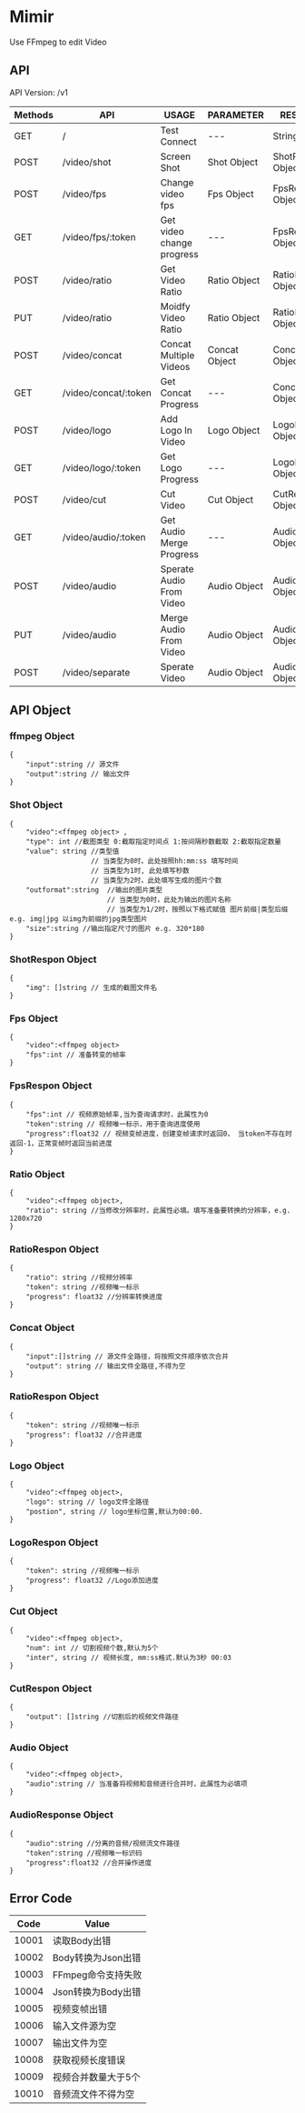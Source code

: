 # Mimir
Use FFmpeg to edit Video

## API

API Version: /v1

Methods|API| USAGE| PARAMETER|RESPONSE|
-------|----|-----|----------|--------|
GET| / | Test Connect| --- | String |
POST|/video/shot| Screen Shot | Shot Object | ShotRespon Object |
POST|/video/fps| Change video fps | Fps Object | FpsRespon Object |
GET|/video/fps/:token| Get video change progress | --- | FpsRespon Object |
POST|/video/ratio| Get Video Ratio  | Ratio Object | RatioRespon Object |
PUT|/video/ratio| Moidfy Video Ratio  | Ratio Object | RatioRespon Object |
POST|/video/concat| Concat Multiple Videos | Concat Object | ConcatRespon Object|
GET|/video/concat/:token| Get Concat Progress | --- | ConcatRespon Object|
POST|/video/logo| Add Logo In Video | Logo Object | LogoRespon Object|
GET|/video/logo/:token| Get Logo Progress | --- | LogoRespon Object|
POST|/video/cut| Cut Video | Cut Object | CutRespon Object|
GET|/video/audio/:token| Get Audio Merge Progress | --- | AudioRespon Object|
POST|/video/audio| Sperate Audio From Video | Audio Object | AudioRespon Object|
PUT|/video/audio| Merge Audio From Video | Audio Object | AudioRespon Object|
POST|/video/separate| Sperate Video | Audio Object | AudioRespon Object|

## API Object

### ffmpeg Object
```
{
    "input":string // 源文件
    "output":string // 输出文件
}
```

### Shot Object
```
{
    "video":<ffmpeg object> ,
    "type": int //截图类型 0:截取指定时间点 1:按间隔秒数截取 2:截取指定数量
    "value": string //类型值
	                // 当类型为0时，此处按照hh:mm:ss 填写时间
	                // 当类型为1时, 此处填写秒数
                    // 当类型为2时，此处填写生成的图片个数
    "outformat":string  //输出的图片类型
	                    // 当类型为0时，此处为输出的图片名称
	                    // 当类型为1/2时，按照以下格式赋值 图片前缀|类型后缀 e.g. img|jpg 以img为前缀的jpg类型图片
    "size":string //输出指定尺寸的图片 e.g. 320*180
}
```

### ShotRespon Object
```
{
    "img": []string // 生成的截图文件名
}
```

### Fps Object
```
{
    "video":<ffmpeg object>
    "fps":int // 准备转变的帧率
}
```

### FpsRespon Object
```
{
    "fps":int // 视频原始帧率,当为查询请求时，此属性为0
    "token":string // 视频唯一标示，用于查询进度使用
    "progress":float32 // 视频变帧进度，创建变帧请求时返回0， 当token不存在时返回-1，正常变帧时返回当前进度
}

```

### Ratio Object
```
{
    "video":<ffmpeg object>,
    "ratio": string //当修改分辨率时，此属性必填。填写准备要转换的分辨率，e.g. 1280x720
}
```

### RatioRespon Object
```
{
    "ratio": string //视频分辨率
    "token": string //视频唯一标示
    "progress": float32 //分辨率转换进度
}
```

### Concat Object
```
{
    "input":[]string // 源文件全路径，将按照文件顺序依次合并
    "output": string // 输出文件全路径,不得为空
}
```

### RatioRespon Object
```
{
    "token": string //视频唯一标示
    "progress": float32 //合并进度
}
```

### Logo Object
```
{
    "video":<ffmpeg object>,
    "logo": string // logo文件全路径
    "postion", string // logo坐标位置,默认为00:00. 
}
```

### LogoRespon Object
```
{
    "token": string //视频唯一标示
    "progress": float32 //Logo添加进度
}
```

### Cut Object
```
{
    "video":<ffmpeg object>,
    "num": int // 切割视频个数,默认为5个
    "inter", string // 视频长度, mm:ss格式.默认为3秒 00:03
}
```

### CutRespon Object
```
{
    "output": []string //切割后的视频文件路径
}
```

### Audio Object
```
{
    "video":<ffmpeg object>,
    "audio":string // 当准备将视频和音频进行合并时，此属性为必填项
}
```

### AudioResponse Object
```
{
    "audio":string //分离的音频/视频流文件路径
    "token":string //视频唯一标识码
    "progress":float32 //合并操作进度
}
```

## Error Code

Code|Value|
-------|----|
10001|读取Body出错|
10002|Body转换为Json出错|
10003|FFmpeg命令支持失败|
10004|Json转换为Body出错|
10005|视频变帧出错|
10006|输入文件源为空|
10007|输出文件为空|
10008|获取视频长度错误|
10009|视频合并数量大于5个|
10010|音频流文件不得为空|